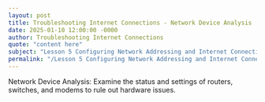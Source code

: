 ```yaml
---
layout: post
title: Troubleshooting Internet Connections - Network Device Analysis
date: 2025-01-10 12:00:00 -0000
author: Troubleshooting Internet Connections
quote: "content here"
subject: "Lesson 5 Configuring Network Addressing and Internet Connections"
permalink: "/Lesson 5 Configuring Network Addressing and Internet Connections/Troubleshooting Internet Connections/Troubleshooting Internet Connections - Network Device Analysis"
---
```


Network Device Analysis: Examine the status and settings of routers, switches, and modems to rule out hardware issues.
